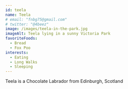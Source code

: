 ```yaml
---
id: teela
name: Teela
# email: "fnbg75@gmail.com"
# twitter: "@4beez"
image: /images/teela-in-the-park.jpg
imageAlt: Teela lying in a sunny Victoria Park
favoriteFoods:
  - Bread
  - Fox Poo
interests:
  - Eating
  - Long Walks
  - Sleeping
---
```


Teela is a Chocolate Labrador from Edinburgh, Scotland
